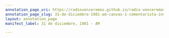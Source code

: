 ```yaml
---
annotation_page_uri: https://radiovenceremos.github.io/radio-venceremos-espanol-2/annotations/31-de-diciembre-1981-am-canvas-1-comentarista-invitado.json
annotation_page_slug: 31-de-diciembre-1981-am-canvas-1-comentarista-invitado
layout: annotation_page
manifest_label: 31 de diciembre, 1981 - AM

---
```

